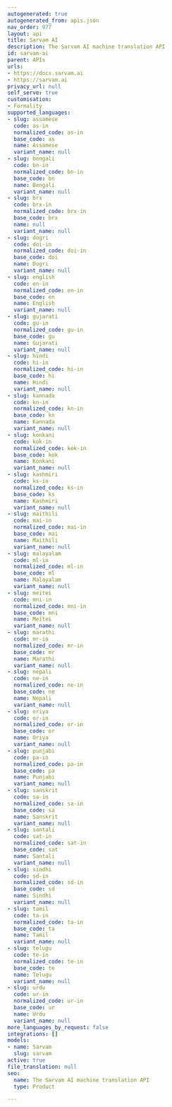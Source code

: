 ```yaml
---
autogenerated: true
autogenerated_from: apis.json
nav_order: 977
layout: api
title: Sarvam AI
description: The Sarvam AI machine translation API
id: sarvam-ai
parent: APIs
urls:
- https://docs.sarvam.ai
- https://sarvam.ai
privacy_url: null
self_serve: true
customisation:
- Formality
supported_languages:
- slug: assamese
  code: as-in
  normalized_code: as-in
  base_code: as
  name: Assamese
  variant_name: null
- slug: bengali
  code: bn-in
  normalized_code: bn-in
  base_code: bn
  name: Bengali
  variant_name: null
- slug: brx
  code: brx-in
  normalized_code: brx-in
  base_code: brx
  name: null
  variant_name: null
- slug: dogri
  code: doi-in
  normalized_code: doi-in
  base_code: doi
  name: Dogri
  variant_name: null
- slug: english
  code: en-in
  normalized_code: en-in
  base_code: en
  name: English
  variant_name: null
- slug: gujarati
  code: gu-in
  normalized_code: gu-in
  base_code: gu
  name: Gujarati
  variant_name: null
- slug: hindi
  code: hi-in
  normalized_code: hi-in
  base_code: hi
  name: Hindi
  variant_name: null
- slug: kannada
  code: kn-in
  normalized_code: kn-in
  base_code: kn
  name: Kannada
  variant_name: null
- slug: konkani
  code: kok-in
  normalized_code: kok-in
  base_code: kok
  name: Konkani
  variant_name: null
- slug: kashmiri
  code: ks-in
  normalized_code: ks-in
  base_code: ks
  name: Kashmiri
  variant_name: null
- slug: maithili
  code: mai-in
  normalized_code: mai-in
  base_code: mai
  name: Maithili
  variant_name: null
- slug: malayalam
  code: ml-in
  normalized_code: ml-in
  base_code: ml
  name: Malayalam
  variant_name: null
- slug: meitei
  code: mni-in
  normalized_code: mni-in
  base_code: mni
  name: Meitei
  variant_name: null
- slug: marathi
  code: mr-in
  normalized_code: mr-in
  base_code: mr
  name: Marathi
  variant_name: null
- slug: nepali
  code: ne-in
  normalized_code: ne-in
  base_code: ne
  name: Nepali
  variant_name: null
- slug: oriya
  code: or-in
  normalized_code: or-in
  base_code: or
  name: Oriya
  variant_name: null
- slug: punjabi
  code: pa-in
  normalized_code: pa-in
  base_code: pa
  name: Punjabi
  variant_name: null
- slug: sanskrit
  code: sa-in
  normalized_code: sa-in
  base_code: sa
  name: Sanskrit
  variant_name: null
- slug: santali
  code: sat-in
  normalized_code: sat-in
  base_code: sat
  name: Santali
  variant_name: null
- slug: sindhi
  code: sd-in
  normalized_code: sd-in
  base_code: sd
  name: Sindhi
  variant_name: null
- slug: tamil
  code: ta-in
  normalized_code: ta-in
  base_code: ta
  name: Tamil
  variant_name: null
- slug: telugu
  code: te-in
  normalized_code: te-in
  base_code: te
  name: Telugu
  variant_name: null
- slug: urdu
  code: ur-in
  normalized_code: ur-in
  base_code: ur
  name: Urdu
  variant_name: null
more_languages_by_request: false
integrations: []
models:
- name: Sarvam
  slug: sarvam
active: true
file_translation: null
seo:
  name: The Sarvam AI machine translation API
  type: Product

---
```


